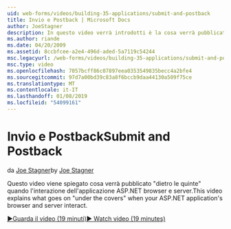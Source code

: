 ```yaml
---
uid: web-forms/videos/building-35-applications/submit-and-postback
title: Invio e Postback | Microsoft Docs
author: JoeStagner
description: In questo video verrà introdotti è la cosa verrà pubblicato &quot;dietro le quinte&quot; quando l'interazione dell'applicazione ASP.NET browser e server.
ms.author: riande
ms.date: 04/20/2009
ms.assetid: 8ccbfcee-a2e4-496d-aded-5a7119c54244
msc.legacyurl: /web-forms/videos/building-35-applications/submit-and-postback
msc.type: video
ms.openlocfilehash: 7057bcff86c07897eea0353549835becc4a2bfe4
ms.sourcegitcommit: 97d7a00bd39c83a8f6bccb9daa44130a509f75ce
ms.translationtype: MT
ms.contentlocale: it-IT
ms.lasthandoff: 01/08/2019
ms.locfileid: "54099161"
---
```

<a name="submit-and-postback"></a><span data-ttu-id="e501b-103">Invio e Postback</span><span class="sxs-lookup"><span data-stu-id="e501b-103">Submit and Postback</span></span>
====================
<span data-ttu-id="e501b-104">da [Joe Stagner](https://github.com/JoeStagner)</span><span class="sxs-lookup"><span data-stu-id="e501b-104">by [Joe Stagner](https://github.com/JoeStagner)</span></span>

<span data-ttu-id="e501b-105">Questo video viene spiegato cosa verrà pubblicato &quot;dietro le quinte&quot; quando l'interazione dell'applicazione ASP.NET browser e server.</span><span class="sxs-lookup"><span data-stu-id="e501b-105">This video explains what goes on &quot;under the covers&quot; when your ASP.NET application's browser and server interact.</span></span>

[<span data-ttu-id="e501b-106">&#9654;Guarda il video (19 minuti)</span><span class="sxs-lookup"><span data-stu-id="e501b-106">&#9654; Watch video (19 minutes)</span></span>](https://channel9.msdn.com/Blogs/ASP-NET-Site-Videos/submit-and-postback)
